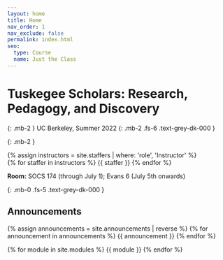 ```yaml
---
layout: home
title: Home
nav_order: 1
nav_exclude: false
permalink: index.html
seo:
  type: Course
  name: Just the Class
---
```


# Tuskegee Scholars: Research, Pedagogy, and Discovery

{: .mb-2 }
UC Berkeley, Summer 2022
{: .mb-2 .fs-6 .text-grey-dk-000 }

{: .mb-2 }
<div>
{% assign instructors = site.staffers | where: 'role', 'Instructor' %}
<div class="role">
  {% for staffer in instructors %}
  {{ staffer }}
  {% endfor %}
</div>
</div>

**Room:** SOCS 174 (through July 1); Evans 6 (July 5th onwards)

{: .mb-0 .fs-5 .text-grey-dk-000 }
<!--{% assign instructors = site.staffers | where: 'role', 'Instructor' %}
<div class="role">
  {% for staffer in instructors %}
  {{ staffer }}
  {% endfor %}
</div>-->

## Announcements

{% assign announcements = site.announcements | reverse %}
{% for announcement in announcements %}
{{ announcement }}
{% endfor %}

{% for module in site.modules %}
{{ module }}
{% endfor %}
